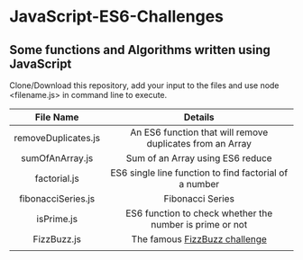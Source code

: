 # JavaScript-ES6-Challenges
## Some functions and Algorithms written using JavaScript <br />
Clone/Download this repository, add your input to the files and use node <filename.js> in command line to execute. <br/>

| File Name           | Details                                                    |
| :-------------:     |:----------------------------------------------------------:| 
| removeDuplicates.js | An ES6 function that will remove duplicates from an Array  | 
| sumOfAnArray.js     | Sum of  an Array using ES6 reduce                          |   
| factorial.js        | ES6 single line function to find factorial of a number     |
| fibonacciSeries.js  | Fibonacci Series                                           |
| isPrime.js          | ES6 function to check whether the number is prime or not   |
| FizzBuzz.js         | The famous [FizzBuzz challenge](https://en.wikipedia.org/wiki/Fizz_buzz)|
|                     |